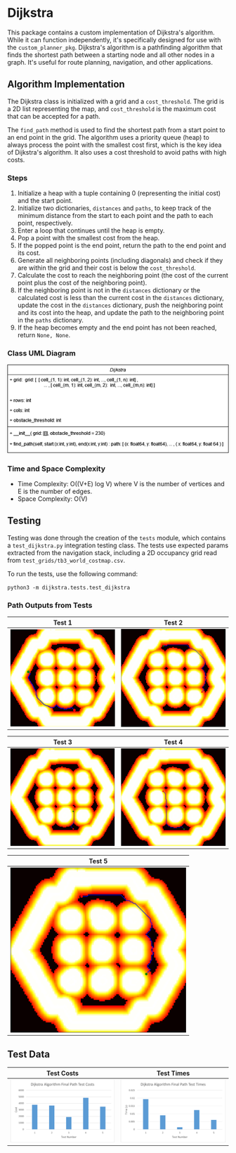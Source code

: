 # Dijkstra

This package contains a custom implementation of Dijkstra's algorithm. While it can function independently, it's specifically designed for use with the `custom_planner_pkg`. Dijkstra's algorithm is a pathfinding algorithm that finds the shortest path between a starting node and all other nodes in a graph. It's useful for route planning, navigation, and other applications.

## Algorithm Implementation

The Dijkstra class is initialized with a grid and a `cost_threshold`. The grid is a 2D list representing the map, and `cost_threshold` is the maximum cost that can be accepted for a path.

The `find_path` method is used to find the shortest path from a start point to an end point in the grid. The algorithm uses a priority queue (heap) to always process the point with the smallest cost first, which is the key idea of Dijkstra's algorithm. It also uses a cost threshold to avoid paths with high costs.

### Steps

1. Initialize a heap with a tuple containing 0 (representing the initial cost) and the start point.
2. Initialize two dictionaries, `distances` and `paths`, to keep track of the minimum distance from the start to each point and the path to each point, respectively.
3. Enter a loop that continues until the heap is empty.
4. Pop a point with the smallest cost from the heap.
5. If the popped point is the end point, return the path to the end point and its cost.
6. Generate all neighboring points (including diagonals) and check if they are within the grid and their cost is below the `cost_threshold`.
7. Calculate the cost to reach the neighboring point (the cost of the current point plus the cost of the neighboring point).
8. If the neighboring point is not in the `distances` dictionary or the calculated cost is less than the current cost in the `distances` dictionary, update the cost in the `distances` dictionary, push the neighboring point and its cost into the heap, and update the path to the neighboring point in the `paths` dictionary.
9. If the heap becomes empty and the end point has not been reached, return `None, None`.

### Class UML Diagram

![UML](./readme_resources/dijkstra%20uml.png)

### Time and Space Complexity

- Time Complexity: O((V+E) log V) where V is the number of vertices and E is the number of edges.
- Space Complexity: O(V)

## Testing

Testing was done through the creation of the `tests` module, which contains a `test_dijkstra.py` integration testing class. The tests use expected params extracted from the navigation stack, including a 2D occupancy grid read from `test_grids/tb3_world_costmap.csv`.

To run the tests, use the following command:

```shell
python3 -m dijkstra.tests.test_dijkstra 
```

### Path Outputs from Tests

| Test 1 | Test 2 |
|--------|--------|
| <img src="./tests/test_data/test_paths/test1.png" alt="Test 1" width="400"/> | <img src="./tests/test_data/test_paths/test2.png" alt="Test 2" width="400"/> |

| Test 3 | Test 4 |
|--------|--------|
| <img src="./tests/test_data/test_paths/test3.png" alt="Test 3" width="400"/> | <img src="./tests/test_data/test_paths/test4.png" alt="Test 4" width="400"/> |

| Test 5 |
|--------|
| <img src="./tests/test_data/test_paths/test5.png" alt="Test 5" width="400"/> |

## Test Data

| Test Costs | Test Times |
|------------|------------|
| <img src="./readme_resources/dijkstra%20Test%20Costs.png" alt="Test Costs" width="400"/> | <img src="./readme_resources/Dijkstra%20Test%20times.png" alt="Test Times" width="400"/> |
